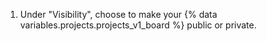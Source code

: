 1. Under "Visibility", choose to make your {% data variables.projects.projects_v1_board %} public or private.
